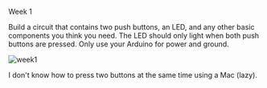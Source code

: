 Week 1

Build a circuit that contains two push buttons, an LED, and any other basic components you think you need. The LED should only light when both push buttons are pressed. Only use your Arduino for power and ground.

![week1](https://user-images.githubusercontent.com/84319021/120434871-a117bf00-c39a-11eb-85ae-9591837a19a4.gif)


I don't know how to press two buttons at the same time using a Mac (lazy).

